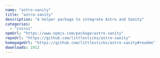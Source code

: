 ```yaml
---
name: "astro-sanity"
title: "astro-sanity"
description: "A helper package to integrate Astro and Sanity"
categories:
  - "css+ui"
npmUrl: "https://www.npmjs.com/package/astro-sanity"
repoUrl: "https://github.com/littlesticks/astro-sanity"
homepageUrl: "https://github.com/littlesticks/astro-sanity#readme"
downloads: 1912
---
```

